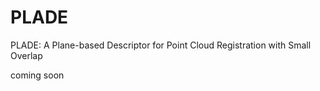 # PLADE
PLADE: A Plane-based Descriptor for Point Cloud Registration with Small Overlap

coming soon
